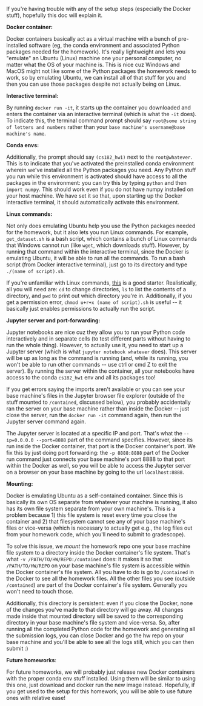 If you're having trouble with any of the setup steps (especially the Docker stuff), hopefully this doc will explain it.

**Docker container:** 

Docker containers basically act as a virtual machine with a bunch of pre-installed software (eg, the conda environment and associated Python packages needed for the homework). It's really lightweight and lets you "emulate" an Ubuntu (Linux) machine one your personal computer, no matter what the OS of your machine is. This is nice cuz Windows and MacOS might not like some of the Python packages the homework needs to work, so by emulating Ubuntu, we can install all of that stuff for you and then you can use those packages despite not actually being on Linux.

**Interactive terminal:** 

By running `docker run -it`, it starts up the container you downloaded and enters the container via an interactive terminal (which is what the `-it` does). To indicate this, the terminal command prompt should say `root@some string of letters and numbers` rather than your `base machine's username@base machine's name`. 

**Conda envs:** 

Additionally, the prompt should say `(cs182_hw1)` next to the `root@whatever`. This is to indicate that you've activated the preinstalled conda environment wherein we've installed all the Python packages you need. Any Python stuff you run while this environment is activated should have access to all the packages in the environment: you can try this by typing `python` and then `import numpy`. This should work even if you do not have numpy installed on your host machine. We have set it so that, upon starting up the Docker interactive terminal, it should automatically activate this environment.

**Linux commands:** 

Not only does emulating Ubuntu help you use the Python packages needed for the homework, but it also lets you run Linux commands. For example, `get_dataset.sh` is a bash script, which contains a bunch of Linux commands that Windows cannot run (like `wget`, which downloads stuff). However, by running that command within the interactive terminal, since the Docker is emulating Ubuntu, it will be able to run all the commands. To run a bash script (from Docker interactive terminal), just go to its directory and type `./(name of script).sh`.

If you're unfamiliar with Linux commands, [this](https://www.geeksforgeeks.org/basic-linux-commands/) is a good starter. Realistically, all you will need are: `cd` to change directories, `ls` to list the contents of a directory, and `pwd` to print out which directory you're in. Additionally, if you get a permission error, `chmod u+r+x (name of script).sh` is useful -- it basically just enables permissions to actually run the script.

**Jupyter server and port-forwarding:** 

Jupyter notebooks are nice cuz they allow you to run your Python code interactively and in separate cells (to test different parts without having to run the whole thing). However, to actually use it, you need to start up a Jupyter server (which is what `jupyter notebook whatever` does). This server will be up as long as the command is running (and, while its running, you won't be able to run other commands -- use ctrl or cmd Z to exit the server). By running the server within the container, all your notebooks have access to the conda `cs182_hw1` env and all its packages too! 

If you get errors saying the imports aren't available or you can see your base machine's files in the Jupyter browser file explorer (outside of the stuff mounted to `/contained`, discussed below), you probably accidentally ran the server on your base machine rather than inside the Docker -- just close the server, run the `docker run -it` command again, then run the Jupyter server command again.

The Jupyter server is located at a specific IP and port. That's what the `--ip=0.0.0.0 --port=8888` part of the command specifies. However, since its run inside the Docker container, that port is the Docker container's port. We fix this by just doing port forwarding: the `-p 8888:8888` part of the Docker run command just connects your base machine's port 8888 to that port within the Docker as well, so you will be able to access the Jupyter server on a browser on your base machine by going to the url `localhost:8888`.

**Mounting:** 

Docker is emulating Ubuntu as a self-contained container. Since this is basically its own OS separate from whatever your machine is running, it also has its own file system separate from your own machine's. This is a problem because 1) this file system is reset every time you close the container and 2) that filesystem cannot see any of your base machine's files or vice-versa (which is necessary to actually get e.g., the log files out from your homework code, which you'll need to submit to gradescope).

To solve this issue, we _mount_ the homework repo one your base machine file system to a directory inside the Docker container's file system. That's what `-v /PATH/TO/HW/REPO:/contained` does: it makes it so that `/PATH/TO/HW/REPO` on your base machine's file system is accessible within the Docker container's file system. All you have to do is go to `/contained` in the Docker to see all the homework files. All the other files you see (outside `/contained`) are part of the Docker container's file system. Generally you won't need to touch those.

Additionally, this directory is persistent: even if you close the Docker, none of the changes you've made to that directory will go away. All changes made inside that mounted directory will be saved to the corresponding directory in your base machine's file system and vice-versa. So, after running all the completed Python code for the homework and generating all the submission logs, you can close Docker and go the hw repo on your base machine and you'll be able to see all the logs still, which you can then submit :)

**Future homeworks**: 

For future homeworks, we will probably just release new Docker containers with the proper conda env stuff installed. Using them will be similar to using this one, just download and docker run the new image instead. Hopefully, if you get used to the setup for this homework, you will be able to use future ones with relative ease!
